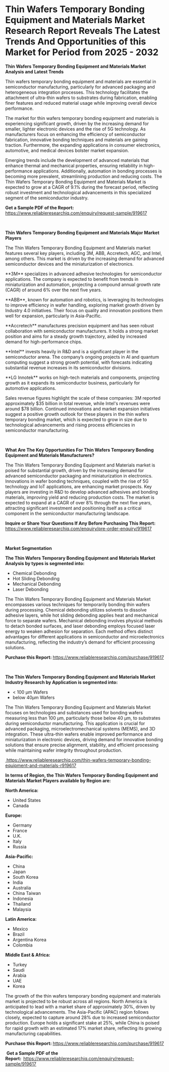 <p><h1>Thin Wafers Temporary Bonding Equipment and Materials Market Research Report Reveals The Latest Trends And Opportunities of this Market for Period from 2025 - 2032</h1></p><p><strong>Thin Wafers Temporary Bonding Equipment and Materials Market Analysis and Latest Trends</strong></p>
<p><p>Thin wafers temporary bonding equipment and materials are essential in semiconductor manufacturing, particularly for advanced packaging and heterogeneous integration processes. This technology facilitates the attachment of ultra-thin wafers to substrates during fabrication, enabling finer features and reduced material usage while improving overall device performance. </p><p>The market for thin wafers temporary bonding equipment and materials is experiencing significant growth, driven by the increasing demand for smaller, lighter electronic devices and the rise of 5G technology. As manufacturers focus on enhancing the efficiency of semiconductor fabrication, innovative bonding techniques and materials are gaining traction. Furthermore, the expanding applications in consumer electronics, automotive, and medical devices bolster market expansion.</p><p>Emerging trends include the development of advanced materials that enhance thermal and mechanical properties, ensuring reliability in high-performance applications. Additionally, automation in bonding processes is becoming more prevalent, streamlining production and reducing costs. The Thin Wafers Temporary Bonding Equipment and Materials Market is expected to grow at a CAGR of 9.1% during the forecast period, reflecting robust investment and technological advancements in this specialized segment of the semiconductor industry.</p></p>
<p><strong>Get a Sample PDF of the Report:&nbsp;</strong> <a href="https://www.reliableresearchiq.com/enquiry/request-sample/919617?utm_campaign=3708&utm_medium=2&utm_source=Github&utm_content=ia&utm_term=18042025&utm_id=thin-wafers-temporary-bonding-equipment-and-materials">https://www.reliableresearchiq.com/enquiry/request-sample/919617</a></p>
<p>&nbsp;</p>
<p><strong>Thin Wafers Temporary Bonding Equipment and Materials Major Market Players</strong></p>
<p><p>The Thin Wafers Temporary Bonding Equipment and Materials market features several key players, including 3M, ABB, Accretech, AGC, and Intel, among others. This market is driven by the increasing demand for advanced semiconductor devices and the miniaturization of electronics.</p><p>**3M** specializes in advanced adhesive technologies for semiconductor applications. The company is expected to benefit from trends in miniaturization and automation, projecting a compound annual growth rate (CAGR) of around 6% over the next five years.</p><p>**ABB**, known for automation and robotics, is leveraging its technologies to improve efficiency in wafer handling, exploring market growth driven by Industry 4.0 initiatives. Their focus on quality and innovation positions them well for expansion, particularly in Asia-Pacific.</p><p>**Accretech** manufactures precision equipment and has seen robust collaboration with semiconductor manufacturers. It holds a strong market position and aims for a steady growth trajectory, aided by increased demand for high-performance chips.</p><p>**Intel** invests heavily in R&D and is a significant player in the semiconductor arena. The company’s ongoing projects in AI and quantum computing suggest a strong growth potential, with forecasts indicating substantial revenue increases in its semiconductor divisions.</p><p>**LG Innotek** works on high-tech materials and components, projecting growth as it expands its semiconductor business, particularly for automotive applications.</p><p>Sales revenue figures highlight the scale of these companies: 3M reported approximately $35 billion in total revenue, while Intel's revenues were around $78 billion. Continued innovations and market expansion initiatives suggest a positive growth outlook for these players in the thin wafers temporary bonding market, which is expected to grow in size due to technological advancements and rising process efficiencies in semiconductor manufacturing.</p></p>
<p>&nbsp;</p>
<p><strong>What Are The Key Opportunities For Thin Wafers Temporary Bonding Equipment and Materials Manufacturers?</strong></p>
<p><p>The Thin Wafers Temporary Bonding Equipment and Materials market is poised for substantial growth, driven by the increasing demand for advanced semiconductor packaging and miniaturization in electronics. Innovations in wafer bonding techniques, coupled with the rise of 5G technology and IoT applications, are enhancing market prospects. Key players are investing in R&D to develop advanced adhesives and bonding materials, improving yield and reducing production costs. The market is expected to expand at a CAGR of over 8% through the next five years, attracting significant investment and positioning itself as a critical component in the semiconductor manufacturing landscape.</p></p>
<p><strong>Inquire or Share Your Questions If Any Before Purchasing This Report:</strong> <a href="https://www.reliableresearchiq.com/enquiry/pre-order-enquiry/919617?utm_campaign=3708&utm_medium=2&utm_source=Github&utm_content=ia&utm_term=18042025&utm_id=thin-wafers-temporary-bonding-equipment-and-materials">https://www.reliableresearchiq.com/enquiry/pre-order-enquiry/919617</a></p>
<p>&nbsp;</p>
<p><strong>Market Segmentation</strong></p>
<p><strong>The Thin Wafers Temporary Bonding Equipment and Materials Market Analysis by types is segmented into:</strong></p>
<p><ul><li>Chemical Debonding</li><li>Hot Sliding Debonding</li><li>Mechanical Debonding</li><li>Laser Debonding</li></ul></p>
<p><p>The Thin Wafers Temporary Bonding Equipment and Materials Market encompasses various techniques for temporarily bonding thin wafers during processing. Chemical debonding utilizes solvents to dissolve adhesive layers, while hot sliding debonding applies heat and mechanical force to separate wafers. Mechanical debonding involves physical methods to detach bonded surfaces, and laser debonding employs focused laser energy to weaken adhesion for separation. Each method offers distinct advantages for different applications in semiconductor and microelectronics manufacturing, reflecting the industry’s demand for efficient processing solutions.</p></p>
<p><strong>Purchase this Report:&nbsp;</strong><a href="https://www.reliableresearchiq.com/purchase/919617?utm_campaign=3708&utm_medium=2&utm_source=Github&utm_content=ia&utm_term=18042025&utm_id=thin-wafers-temporary-bonding-equipment-and-materials">https://www.reliableresearchiq.com/purchase/919617</a></p>
<p>&nbsp;</p>
<p><strong>The Thin Wafers Temporary Bonding Equipment and Materials Market Industry Research by Application is segmented into:</strong></p>
<p><ul><li>< 100 µm Wafers</li><li>below 40µm Wafers</li></ul></p>
<p><p>The Thin Wafers Temporary Bonding Equipment and Materials Market focuses on technologies and substances used for bonding wafers measuring less than 100 µm, particularly those below 40 µm, to substrates during semiconductor manufacturing. This application is crucial for advanced packaging, microelectromechanical systems (MEMS), and 3D integration. These ultra-thin wafers enable improved performance and miniaturization in electronic devices, driving demand for innovative bonding solutions that ensure precise alignment, stability, and efficient processing while maintaining wafer integrity throughout production.</p></p>
<p><a href="https://www.reliableresearchiq.com/thin-wafers-temporary-bonding-equipment-and-materials-r919617?utm_campaign=3708&utm_medium=2&utm_source=Github&utm_content=ia&utm_term=18042025&utm_id=thin-wafers-temporary-bonding-equipment-and-materials">&nbsp;https://www.reliableresearchiq.com/thin-wafers-temporary-bonding-equipment-and-materials-r919617</a></p>
<p><strong>In terms of Region, the Thin Wafers Temporary Bonding Equipment and Materials Market Players available by Region are:</strong></p>
<p>
    <p> <strong> North America: </strong>
        <ul>
            <li>United States</li>
            <li>Canada</li>
        </ul>
        </p> 
    <p> <strong> Europe: </strong>
        <ul>
            <li>Germany</li>
            <li>France</li>
            <li>U.K.</li>
            <li>Italy</li>
            <li>Russia</li>
        </ul>
        </p> 
    <p> <strong> Asia-Pacific: </strong>
        <ul>
            <li>China</li>
            <li>Japan</li>
            <li>South Korea</li>
            <li>India</li>
            <li>Australia</li>
            <li>China Taiwan</li>
            <li>Indonesia</li>
            <li>Thailand</li>
            <li>Malaysia</li>
        </ul>
        </p> 
    <p> <strong> Latin America: </strong>
        <ul>
            <li>Mexico</li>
            <li>Brazil</li>
            <li>Argentina Korea</li>
            <li>Colombia</li>
        </ul>
        </p> 
    <p> <strong> Middle East & Africa: </strong>
        <ul>
            <li>Turkey</li>
            <li>Saudi</li>
            <li>Arabia</li>
            <li>UAE</li>
            <li>Korea</li>
        </ul>
    </p>
    </p>
<p><p>The growth of the thin wafers temporary bonding equipment and materials market is projected to be robust across all regions. North America is anticipated to lead with a market share of approximately 30%, driven by technological advancements. The Asia-Pacific (APAC) region follows closely, expected to capture around 28% due to increased semiconductor production. Europe holds a significant stake at 25%, while China is poised for rapid growth with an estimated 17% market share, reflecting its growing manufacturing capabilities.</p></p>
<p><strong>Purchase this Report: </strong><a href="https://www.reliableresearchiq.com/purchase/919617?utm_campaign=3708&utm_medium=2&utm_source=Github&utm_content=ia&utm_term=18042025&utm_id=thin-wafers-temporary-bonding-equipment-and-materials">https://www.reliableresearchiq.com/purchase/919617</a></p>
<p>&nbsp;<strong>Get a Sample PDF of the Report:&nbsp;&nbsp;</strong><a href="https://www.reliableresearchiq.com/enquiry/request-sample/919617?utm_campaign=3708&utm_medium=2&utm_source=Github&utm_content=ia&utm_term=18042025&utm_id=thin-wafers-temporary-bonding-equipment-and-materials">https://www.reliableresearchiq.com/enquiry/request-sample/919617</a></p>
<p><strong></strong></p>
<p><p></p><p></p><p></p></p>